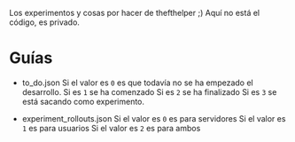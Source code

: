 Los experimentos y cosas por hacer de thefthelper ;)
Aquí no está el código, es privado.

# Guías
- to_do.json
Si el valor es `0` es que todavía no se ha empezado el desarrollo.
Si es `1` se ha comenzado
Si es `2` se ha finalizado
Si es `3` se está sacando como experimento.

- experiment_rollouts.json
Si el valor es `0` es para servidores
Si el valor es `1` es para usuarios
Si el valor es `2` es para ambos